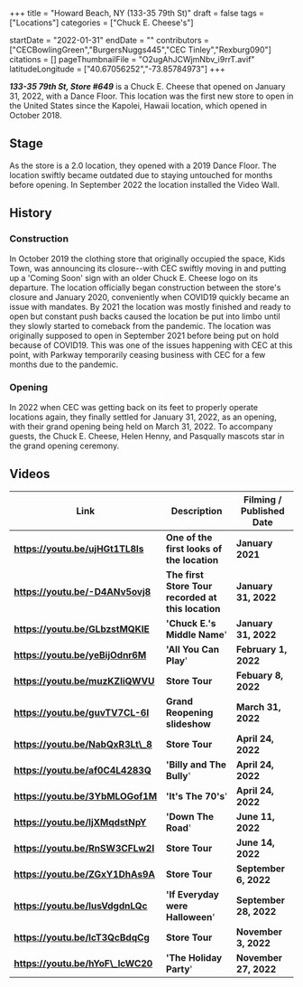+++
title = "Howard Beach, NY (133-35 79th St)"
draft = false
tags = ["Locations"]
categories = ["Chuck E. Cheese's"]


startDate = "2022-01-31"
endDate = ""
contributors = ["CECBowlingGreen","BurgersNuggs445","CEC Tinley","Rexburg090"]
citations = []
pageThumbnailFile = "O2ugAhJCWjmNbv_i9rrT.avif"
latitudeLongitude = ["40.67056252","-73.85784973"]
+++

***133-35 79th St, Store #649*** is a Chuck E. Cheese that opened on January 31, 2022, with a Dance Floor. This location was the first new store to open in the United States since the Kapolei, Hawaii location, which opened in October 2018.

## Stage

As the store is a 2.0 location, they opened with a 2019 Dance Floor. The location swiftly became outdated due to staying untouched for months before opening. In September 2022 the location installed the Video Wall.

## History

### Construction

In October 2019 the clothing store that originally occupied the space, Kids Town, was announcing its closure--with CEC swiftly moving in and putting up a 'Coming Soon' sign with an older Chuck E. Cheese logo on its departure. The location officially began construction between the store's closure and January 2020, conveniently when COVID19 quickly became an issue with mandates. By 2021 the location was mostly finished and ready to open but constant push backs caused the location be put into limbo until they slowly started to comeback from the pandemic. The location was originally supposed to open in September 2021 before being put on hold because of COVID19. This was one of the issues happening with CEC at this point, with Parkway temporarily ceasing business with CEC for a few months due to the pandemic.

### Opening

In 2022 when CEC was getting back on its feet to properly operate locations again, they finally settled for January 31, 2022, as an opening, with their grand opening being held on March 31, 2022. To accompany guests, the Chuck E. Cheese, Helen Henny, and Pasqually mascots star in the grand opening ceremony.

## Videos

| Link                              | Description                                        | Filming / Published Date |
|-----------------------------------|----------------------------------------------------|--------------------------|
| **https://youtu.be/ujHGt1TL8ls**  | **One of the first looks of the location**         | **January 2021**         |
| **https://youtu.be/-D4ANv5ovj8**  | **The first Store Tour recorded at this location** | **January 31, 2022**     |
| **https://youtu.be/GLbzstMQKIE**  | **'Chuck E.'s Middle Name**'                       | **January 31, 2022**     |
| **https://youtu.be/yeBijOdnr6M**  | **'All You Can Play**'                             | **February 1, 2022**     |
| **https://youtu.be/muzKZIiQWVU**  | **Store Tour**                                     | **Febuary 8, 2022**      |
| **https://youtu.be/guvTV7CL-6I**  | **Grand Reopening slideshow**                      | **March 31, 2022**       |
| **https://youtu.be/NabQxR3Lt\_8** | **Store Tour**                                     | **April 24, 2022**       |
| **https://youtu.be/af0C4L4283Q**  | **'Billy and The Bully**'                          | **April 24, 2022**       |
| **https://youtu.be/3YbMLOGof1M**  | **'It's The 70's**'                                | **April 24, 2022**       |
| **https://youtu.be/ljXMqdstNpY**  | **'Down The Road**'                                | **June 11, 2022**        |
| **https://youtu.be/RnSW3CFLw2I**  | **Store Tour**                                     | **June 14, 2022**        |
| **https://youtu.be/ZGxY1DhAs9A**  | **Store Tour**                                     | **September 6, 2022**    |
| **https://youtu.be/IusVdgdnLQc**  | **'If Everyday were Halloween**'                   | **September 28, 2022**   |
| **https://youtu.be/lcT3QcBdqCg**  | **Store Tour**                                     | **November 3, 2022**     |
| **https://youtu.be/hYoF\_lcWC20** | **'The Holiday Party**'                            | **November 27, 2022**    |